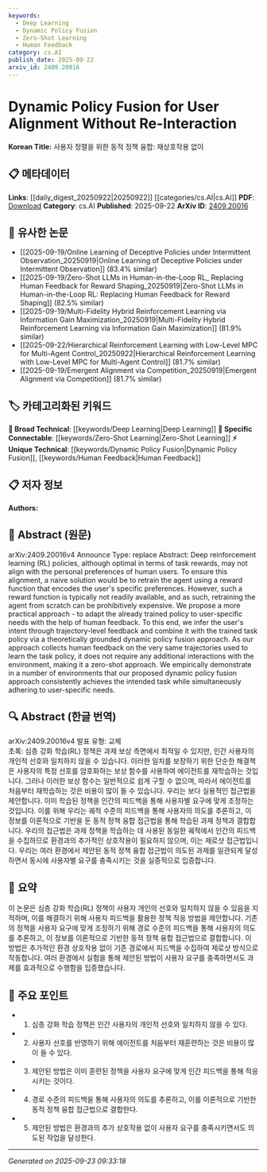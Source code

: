 ```yaml
---
keywords:
  - Deep Learning
  - Dynamic Policy Fusion
  - Zero-Shot Learning
  - Human Feedback
category: cs.AI
publish_date: 2025-09-22
arxiv_id: 2409.20016
---
```


<!-- KEYWORD_LINKING_METADATA:
{
  "processed_timestamp": "2025-09-23T09:33:18.178090",
  "vocabulary_version": "1.0",
  "selected_keywords": [
    "Deep Learning",
    "Dynamic Policy Fusion",
    "Zero-Shot Learning",
    "Human Feedback"
  ],
  "rejected_keywords": [],
  "similarity_scores": {
    "Deep Learning": 0.7,
    "Dynamic Policy Fusion": 0.78,
    "Zero-Shot Learning": 0.82,
    "Human Feedback": 0.77
  },
  "extraction_method": "AI_prompt_based",
  "budget_applied": true,
  "candidates_json": {
    "candidates": [
      {
        "surface": "Deep reinforcement learning",
        "canonical": "Deep Learning",
        "aliases": [
          "Deep RL"
        ],
        "category": "broad_technical",
        "rationale": "Deep Learning is a foundational technology for reinforcement learning, enhancing connectivity with other machine learning concepts.",
        "novelty_score": 0.45,
        "connectivity_score": 0.88,
        "specificity_score": 0.6,
        "link_intent_score": 0.7
      },
      {
        "surface": "Dynamic policy fusion",
        "canonical": "Dynamic Policy Fusion",
        "aliases": [
          "Policy Fusion"
        ],
        "category": "unique_technical",
        "rationale": "This is a novel approach proposed in the paper, crucial for understanding user alignment without re-interaction.",
        "novelty_score": 0.85,
        "connectivity_score": 0.65,
        "specificity_score": 0.8,
        "link_intent_score": 0.78
      },
      {
        "surface": "Zero-shot approach",
        "canonical": "Zero-Shot Learning",
        "aliases": [
          "Zero-Shot"
        ],
        "category": "specific_connectable",
        "rationale": "Zero-Shot Learning is a trending concept that aligns with the paper's approach of not requiring additional interactions.",
        "novelty_score": 0.55,
        "connectivity_score": 0.9,
        "specificity_score": 0.75,
        "link_intent_score": 0.82
      },
      {
        "surface": "Human feedback",
        "canonical": "Human Feedback",
        "aliases": [
          "User Feedback"
        ],
        "category": "unique_technical",
        "rationale": "Human Feedback is central to adapting policies to user-specific needs, enhancing the paper's methodology.",
        "novelty_score": 0.65,
        "connectivity_score": 0.7,
        "specificity_score": 0.72,
        "link_intent_score": 0.77
      }
    ],
    "ban_list_suggestions": [
      "task policy",
      "user-specific needs"
    ]
  },
  "decisions": [
    {
      "candidate_surface": "Deep reinforcement learning",
      "resolved_canonical": "Deep Learning",
      "decision": "linked",
      "scores": {
        "novelty": 0.45,
        "connectivity": 0.88,
        "specificity": 0.6,
        "link_intent": 0.7
      }
    },
    {
      "candidate_surface": "Dynamic policy fusion",
      "resolved_canonical": "Dynamic Policy Fusion",
      "decision": "linked",
      "scores": {
        "novelty": 0.85,
        "connectivity": 0.65,
        "specificity": 0.8,
        "link_intent": 0.78
      }
    },
    {
      "candidate_surface": "Zero-shot approach",
      "resolved_canonical": "Zero-Shot Learning",
      "decision": "linked",
      "scores": {
        "novelty": 0.55,
        "connectivity": 0.9,
        "specificity": 0.75,
        "link_intent": 0.82
      }
    },
    {
      "candidate_surface": "Human feedback",
      "resolved_canonical": "Human Feedback",
      "decision": "linked",
      "scores": {
        "novelty": 0.65,
        "connectivity": 0.7,
        "specificity": 0.72,
        "link_intent": 0.77
      }
    }
  ]
}
-->

# Dynamic Policy Fusion for User Alignment Without Re-Interaction

**Korean Title:** 사용자 정렬을 위한 동적 정책 융합: 재상호작용 없이

## 📋 메타데이터

**Links**: [[daily_digest_20250922|20250922]] [[categories/cs.AI|cs.AI]]
**PDF**: [Download](https://arxiv.org/pdf/2409.20016.pdf)
**Category**: cs.AI
**Published**: 2025-09-22
**ArXiv ID**: [2409.20016](https://arxiv.org/abs/2409.20016)

## 🔗 유사한 논문
- [[2025-09-19/Online Learning of Deceptive Policies under Intermittent Observation_20250919|Online Learning of Deceptive Policies under Intermittent Observation]] (83.4% similar)
- [[2025-09-19/Zero-Shot LLMs in Human-in-the-Loop RL_ Replacing Human Feedback for Reward Shaping_20250919|Zero-Shot LLMs in Human-in-the-Loop RL: Replacing Human Feedback for Reward Shaping]] (82.5% similar)
- [[2025-09-19/Multi-Fidelity Hybrid Reinforcement Learning via Information Gain Maximization_20250919|Multi-Fidelity Hybrid Reinforcement Learning via Information Gain Maximization]] (81.9% similar)
- [[2025-09-22/Hierarchical Reinforcement Learning with Low-Level MPC for Multi-Agent Control_20250922|Hierarchical Reinforcement Learning with Low-Level MPC for Multi-Agent Control]] (81.7% similar)
- [[2025-09-19/Emergent Alignment via Competition_20250919|Emergent Alignment via Competition]] (81.7% similar)

## 🏷️ 카테고리화된 키워드
**🧠 Broad Technical**: [[keywords/Deep Learning|Deep Learning]]
**🔗 Specific Connectable**: [[keywords/Zero-Shot Learning|Zero-Shot Learning]]
**⚡ Unique Technical**: [[keywords/Dynamic Policy Fusion|Dynamic Policy Fusion]], [[keywords/Human Feedback|Human Feedback]]

## 📋 저자 정보

**Authors:** 

## 📄 Abstract (원문)

arXiv:2409.20016v4 Announce Type: replace 
Abstract: Deep reinforcement learning (RL) policies, although optimal in terms of task rewards, may not align with the personal preferences of human users. To ensure this alignment, a naive solution would be to retrain the agent using a reward function that encodes the user's specific preferences. However, such a reward function is typically not readily available, and as such, retraining the agent from scratch can be prohibitively expensive. We propose a more practical approach - to adapt the already trained policy to user-specific needs with the help of human feedback. To this end, we infer the user's intent through trajectory-level feedback and combine it with the trained task policy via a theoretically grounded dynamic policy fusion approach. As our approach collects human feedback on the very same trajectories used to learn the task policy, it does not require any additional interactions with the environment, making it a zero-shot approach. We empirically demonstrate in a number of environments that our proposed dynamic policy fusion approach consistently achieves the intended task while simultaneously adhering to user-specific needs.

## 🔍 Abstract (한글 번역)

arXiv:2409.20016v4 발표 유형: 교체  
초록: 심층 강화 학습(RL) 정책은 과제 보상 측면에서 최적일 수 있지만, 인간 사용자의 개인적 선호와 일치하지 않을 수 있습니다. 이러한 일치를 보장하기 위한 단순한 해결책은 사용자의 특정 선호를 암호화하는 보상 함수를 사용하여 에이전트를 재학습하는 것입니다. 그러나 이러한 보상 함수는 일반적으로 쉽게 구할 수 없으며, 따라서 에이전트를 처음부터 재학습하는 것은 비용이 많이 들 수 있습니다. 우리는 보다 실용적인 접근법을 제안합니다. 이미 학습된 정책을 인간의 피드백을 통해 사용자별 요구에 맞게 조정하는 것입니다. 이를 위해 우리는 궤적 수준의 피드백을 통해 사용자의 의도를 추론하고, 이 정보를 이론적으로 기반을 둔 동적 정책 융합 접근법을 통해 학습된 과제 정책과 결합합니다. 우리의 접근법은 과제 정책을 학습하는 데 사용된 동일한 궤적에서 인간의 피드백을 수집하므로 환경과의 추가적인 상호작용이 필요하지 않으며, 이는 제로샷 접근법입니다. 우리는 여러 환경에서 제안된 동적 정책 융합 접근법이 의도된 과제를 일관되게 달성하면서 동시에 사용자별 요구를 충족시키는 것을 실증적으로 입증합니다.

## 📝 요약

이 논문은 심층 강화 학습(RL) 정책이 사용자 개인의 선호와 일치하지 않을 수 있음을 지적하며, 이를 해결하기 위해 사용자 피드백을 활용한 정책 적응 방법을 제안합니다. 기존의 정책을 사용자 요구에 맞게 조정하기 위해 경로 수준의 피드백을 통해 사용자의 의도를 추론하고, 이 정보를 이론적으로 기반한 동적 정책 융합 접근법으로 결합합니다. 이 방법은 추가적인 환경 상호작용 없이 기존 경로에서 피드백을 수집하여 제로샷 방식으로 작동합니다. 여러 환경에서 실험을 통해 제안된 방법이 사용자 요구를 충족하면서도 과제를 효과적으로 수행함을 입증했습니다.

## 🎯 주요 포인트

- 1. 심층 강화 학습 정책은 인간 사용자의 개인적 선호와 일치하지 않을 수 있다.
- 2. 사용자 선호를 반영하기 위해 에이전트를 처음부터 재훈련하는 것은 비용이 많이 들 수 있다.
- 3. 제안된 방법은 이미 훈련된 정책을 사용자 요구에 맞게 인간 피드백을 통해 적응시키는 것이다.
- 4. 경로 수준의 피드백을 통해 사용자의 의도를 추론하고, 이를 이론적으로 기반한 동적 정책 융합 접근법으로 결합한다.
- 5. 제안된 방법은 환경과의 추가 상호작용 없이 사용자 요구를 충족시키면서도 의도된 작업을 달성한다.


---

*Generated on 2025-09-23 09:33:18*